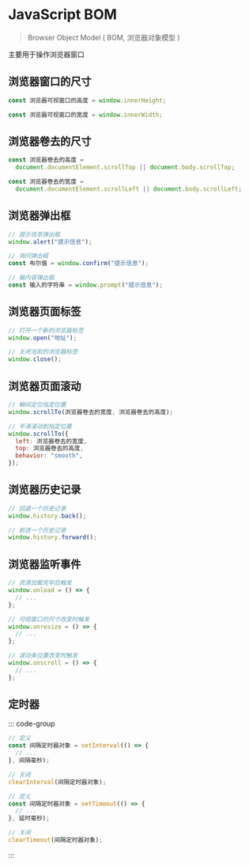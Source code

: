 # JavaScript BOM

> Browser Object Model ( BOM, 浏览器对象模型 )

主要用于操作浏览器窗口

## 浏览器窗口的尺寸

```js
const 浏览器可视窗口的高度 = window.innerHeight;

const 浏览器可视窗口的宽度 = window.innerWidth;
```

## 浏览器卷去的尺寸

```js
const 浏览器卷去的高度 =
  document.documentElement.scrollTop || document.body.scrollTop;

const 浏览器卷去的宽度 =
  document.documentElement.scrollLeft || document.body.scrollLeft;
```

## 浏览器弹出框

```js
// 提示信息弹出框
window.alert("提示信息");

// 询问弹出框
const 布尔值 = window.confirm("提示信息");

// 输内容弹出框
const 输入的字符串 = window.prompt("提示信息");
```

## 浏览器页面标签

```js
// 打开一个新的浏览器标签
window.open("地址");

// 关闭当前的浏览器标签
window.close();
```

## 浏览器页面滚动

```js
// 瞬间定位指定位置
window.scrollTo(浏览器卷去的宽度, 浏览器卷去的高度);

// 平滑滚动到指定位置
window.scrollTo({
  left: 浏览器卷去的宽度,
  top: 浏览器卷去的高度,
  behavior: "smooth",
});
```

## 浏览器历史记录

```js
// 回退一个历史记录
window.history.back();

// 前进一个历史记录
window.history.forward();
```

## 浏览器监听事件

```js
// 资源加载完毕后触发
window.onload = () => {
  // ...
};

// 可视窗口的尺寸改变时触发
window.onresize = () => {
  // ...
};

// 滚动条位置改变时触发
window.onscroll = () => {
  // ...
};
```

## 定时器

::: code-group

```js [间隔定时器]
// 定义
const 间隔定时器对象 = setInterval(() => {
  // ...
}, 间隔毫秒);

// 关闭
clearInterval(间隔定时器对象);
```

```js [延时定时器]
// 定义
const 间隔定时器对象 = setTimeout(() => {
  // ...
}, 延时毫秒);

// 关闭
clearTimeout(间隔定时器对象);
```

:::
